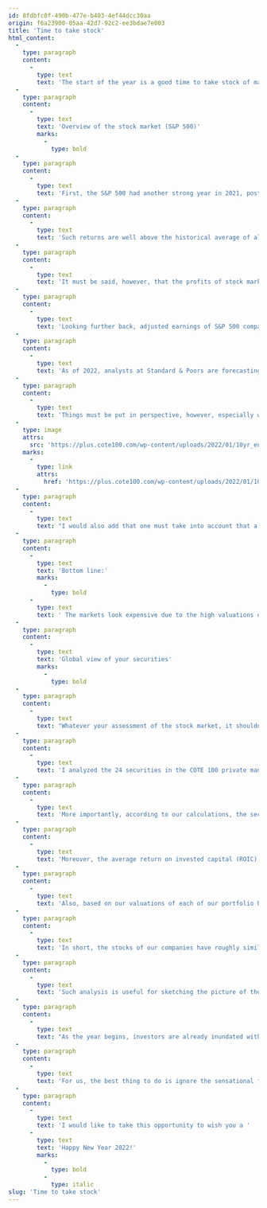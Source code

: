 ```yaml
---
id: 8fdbfc0f-490b-477e-b403-4ef44dcc30aa
origin: f6a23900-05aa-42d7-92c2-ee3bdae7e003
title: 'Time to take stock'
html_content:
  -
    type: paragraph
    content:
      -
        type: text
        text: 'The start of the year is a good time to take stock of many aspects of one’s life. To paraphrase Mark Twain, January is a good time to take stock of your investments, as is February, March, April, May, June, July, August, September, October, November, and December. All kidding aside, here are a few of my observations about the stock markets and our private management portfolio at the start of 2022.'
  -
    type: paragraph
    content:
      -
        type: text
        text: 'Overview of the stock market (S&P 500)'
        marks:
          -
            type: bold
  -
    type: paragraph
    content:
      -
        type: text
        text: 'First, the S&P 500 had another strong year in 2021, posting a total return (including dividends) of 28.7%. This exceptional return follows another exceptional return in 2020, namely 18.4%. As a result, should we hope that the COVID-19 pandemic will continue in 2022? (!) Over the past five years, the annual compound return of the S&P 500 Total has been 18.5% and over 10 years, 16.6%.'
  -
    type: paragraph
    content:
      -
        type: text
        text: 'Such returns are well above the historical average of almost 10% recorded by the stock markets. The “reversion to the mean” phenomenon leads me to believe that returns for the next year and subsequent years could very well approach or even fall below this average.'
  -
    type: paragraph
    content:
      -
        type: text
        text: 'It must be said, however, that the profits of stock market companies have risen sharply over the past year, after suffering a certain decline in 2020 due to the pandemic. Indeed, the profits (excluding extraordinary items) of the companies that make up the S&P 500 index could reach $201.93 per share in 2021 (fourth quarter results have not yet been released), which would represent an increase of 65 % compared to 2020. More significantly, the benefits of 2021 would be 28.5% higher than those of 2019, a pre-pandemic year.'
  -
    type: paragraph
    content:
      -
        type: text
        text: 'Looking further back, adjusted earnings of S&P 500 companies will have grown 90% since 2016, representing a compound annual growth rate of 13.7%. The fact remains that the markets have grown significantly faster than earnings in recent years.'
  -
    type: paragraph
    content:
      -
        type: text
        text: 'As of 2022, analysts at Standard & Poors are forecasting adjusted earnings growth of just over 9% to $220.46 per share, which translates to a price-earnings ratio of 21.6. Such a ratio is significantly higher than the historical average ratio of nearly 15.0 observed in the markets for a hundred years. Perhaps more relevantly, the average forecast price-earnings ratio for the S&P 500 has been around 17.1 over the past 10 years.'
  -
    type: paragraph
    content:
      -
        type: text
        text: 'Things must be put in perspective, however, especially when it comes to the level of interest rates, which dictate the value of any financial asset (the lower they are, the more assets of all kinds are worth). Right now, the 10-year rate on a US government bond is around 1.60%, near its lowest level in ages:'
  -
    type: image
    attrs:
      src: 'https://plus.cote100.com/wp-content/uploads/2022/01/10yr_en-300x144.png'
    marks:
      -
        type: link
        attrs:
          href: 'https://plus.cote100.com/wp-content/uploads/2022/01/10yr_en.png'
  -
    type: paragraph
    content:
      -
        type: text
        text: "I would also add that one must take into account that a few stocks of giant companies dominate the S&P 500 Index and play a predominant role in both its returns and its valuation. At the end of 2021, seven stocks represented some 27% of the index's value: Apple, Microsoft, Amazon, Alphabet, Tesla, Meta Platforms (formerly Facebook) and Nvidia. These seven securities are trading on average at more than 51.0 times their expected profits in 2022. If we exclude Tesla which is trading at nearly 125.0 times the expected profits, the group is still trading at more than 39.0 times the expected profits. We estimate that the rest of the S&P 500 stocks (498 companies make up the rest of the index) are trading at around 19.0 times expected earnings, a fairly high level, but which we feel is reasonable in the current low interest rate environment."
  -
    type: paragraph
    content:
      -
        type: text
        text: 'Bottom line:'
        marks:
          -
            type: bold
      -
        type: text
        text: ' The markets look expensive due to the high valuations of a handful of stock market giants. The rest of the market is reasonably priced.'
  -
    type: paragraph
    content:
      -
        type: text
        text: 'Global view of your securities'
        marks:
          -
            type: bold
  -
    type: paragraph
    content:
      -
        type: text
        text: "Whatever your assessment of the stock market, it shouldn't automatically influence your analysis of your own portfolio. Your stocks may well be significantly cheaper than the markets, especially when you factor in the influence of the few stocks in the S&P 500 Index mentioned above."
  -
    type: paragraph
    content:
      -
        type: text
        text: 'I analyzed the 24 securities in the COTE 100 private management model portfolio. Overall, these securities are trading at just over 21.2 times the earnings we expect in 2022, which is in line with the American index. Note, however, that the portfolio is made up of American, Canadian and, to a lesser extent, international securities. The expected price-earnings ratio of the US S&P 500 and Canadian S&P/TSX indices is approaching 19.0.'
  -
    type: paragraph
    content:
      -
        type: text
        text: 'More importantly, according to our calculations, the securities in this portfolio have a net debt to EBITDA (operating profit) ratio of 0.4 versus 1.1 for all stocks on the S&P 500 (including companies in the financial sector, which increases the ratio). This means that our companies are in better financial health than average.'
  -
    type: paragraph
    content:
      -
        type: text
        text: 'Moreover, the average return on invested capital (ROIC) of our companies is 17.7% for the last 12 months compared to our estimate of almost 9% achieved by the S&P 500 companies. Such a gap is explained in our opinion by the fact that we do not invest in money-losing businesses and favour those that are well established and with a robust business model protected by high barriers to entry'
  -
    type: paragraph
    content:
      -
        type: text
        text: 'Also, based on our valuations of each of our portfolio holdings, we estimate that all 24 of our holdings are nearly 17.6% undervalued at recent stock prices.'
  -
    type: paragraph
    content:
      -
        type: text
        text: 'In short, the stocks of our companies have roughly similar valuation ratios to the stock markets, even though they are in much better financial health and much more profitable. Such a finding confirms our goal of investing for the long term in high quality companies at a reasonable price.'
  -
    type: paragraph
    content:
      -
        type: text
        text: 'Such analysis is useful for sketching the picture of the stock market and your portfolio in the present moment. It allows you to see if their valuation remains reasonable and if some of your companies seem too expensive.'
  -
    type: paragraph
    content:
      -
        type: text
        text: "As the year begins, investors are already inundated with articles and editorials advancing stock forecasts of all kinds. The most extreme scenarios will be manifold as they gain more reader's attention. However, while markets are never immune to a correction, I personally believe that even after several years of favourable performance, equity markets remain reasonably valued."
  -
    type: paragraph
    content:
      -
        type: text
        text: 'For us, the best thing to do is ignore the sensational forecasts and stay the course on our philosophy: to invest in high quality companies at a reasonable price and to always remain on the stock market.'
  -
    type: paragraph
    content:
      -
        type: text
        text: 'I would like to take this opportunity to wish you a '
      -
        type: text
        text: 'Happy New Year 2022!'
        marks:
          -
            type: bold
          -
            type: italic
slug: 'Time to take stock'
---
```

